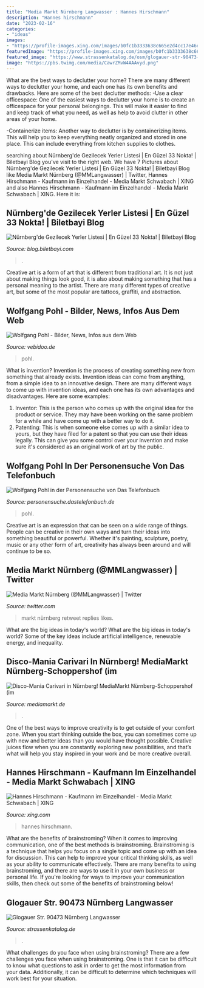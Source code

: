 ```yaml
---
title: "Media Markt Nürnberg Langwasser : Hannes Hirschmann"
description: "Hannes hirschmann"
date: "2023-02-16"
categories:
- "ideas"
images:
- "https://profile-images.xing.com/images/b0fc1b3333638c665e2d4cc17e46e541-1/hannes-hirschmann.1024x1024.jpg"
featuredImage: "https://profile-images.xing.com/images/b0fc1b3333638c665e2d4cc17e46e541-1/hannes-hirschmann.1024x1024.jpg"
featured_image: "https://www.strassenkatalog.de/osm/glogauer-str-90473-nuernberg-mittelfr-langwasser.png"
image: "https://pbs.twimg.com/media/CawrZMvW4AAAvyd.png"
---
```



What are the best ways to declutter your home?
There are many different ways to declutter your home, and each one has its own benefits and drawbacks. Here are some of the best declutter methods: 
-Use a clear officespace: One of the easiest ways to declutter your home is to create an officespace for your personal belongings. This will make it easier to find and keep track of what you need, as well as help to avoid clutter in other areas of your home. 

-Containerize items: Another way to declutter is by containerizing items. This will help you to keep everything neatly organized and stored in one place. This can include everything from kitchen supplies to clothes.

	

		
searching about Nürnberg&#039;de Gezilecek Yerler Listesi | En Güzel 33 Nokta! | Biletbayi Blog you've visit to the right web. We have 7 Pictures about Nürnberg&#039;de Gezilecek Yerler Listesi | En Güzel 33 Nokta! | Biletbayi Blog like Media Markt Nürnberg (@MMLangwasser) | Twitter, Hannes Hirschmann - Kaufmann im Einzelhandel - Media Markt Schwabach | XING and also Hannes Hirschmann - Kaufmann im Einzelhandel - Media Markt Schwabach | XING. Here it is:
		
    
## Nürnberg&#039;de Gezilecek Yerler Listesi | En Güzel 33 Nokta! | Biletbayi Blog

<img loading=lazy src="https://blog.biletbayi.com/wp-content/uploads/2020/05/franken-center-768x513.jpg" onerror="this.onerror=null;this.src='https://tse3.mm.bing.net/th?id=OIP.I13V79YlCT6NE20jAaSJSAHaE8&amp;pid=15.1';" alt="Nürnberg&#039;de Gezilecek Yerler Listesi | En Güzel 33 Nokta! | Biletbayi Blog">

_Source: blog.biletbayi.com_

>. 

	

Creative art is a form of art that is different from traditional art. It is not just about making things look good, it is also about making something that has a personal meaning to the artist. There are many different types of creative art, but some of the most popular are tattoos, graffiti, and abstraction.

    
## Wolfgang Pohl - Bilder, News, Infos Aus Dem Web

<img loading=lazy src="https://www.xing.com/image/8_8_0_16817ddb1_12780156_2/wolfgang-pohl-foto.256x256.jpg" onerror="this.onerror=null;this.src='https://tse3.mm.bing.net/th?id=OIP.lk9IqoMr1Tix6haKl6lWCgHaHa&amp;pid=15.1';" alt="Wolfgang Pohl - Bilder, News, Infos aus dem Web">

_Source: vebidoo.de_

>pohl. 

	

What is invention?
Invention is the process of creating something new from something that already exists. Invention ideas can come from anything, from a simple idea to an innovative design. There are many different ways to come up with invention ideas, and each one has its own advantages and disadvantages. Here are some examples: 
1. Inventor: This is the person who comes up with the original idea for the product or service. They may have been working on the same problem for a while and have come up with a better way to do it. 
2. Patenting: This is when someone else comes up with a similar idea to yours, but they have filed for a patent so that you can use their ideas legally. This can give you some control over your invention and make sure it's considered as an original work of art by the public. 

    
## Wolfgang Pohl In Der Personensuche Von Das Telefonbuch

<img loading=lazy src="https://profile-images.xing.com/images/3bde962047263b4ab90ffb99bc985d31-1/pohl-wolfgang.1024x1024.jpg" onerror="this.onerror=null;this.src='https://tse2.mm.bing.net/th?id=OIP.pibKdKnyR8sYvB7J5VoLTAHaHa&amp;pid=15.1';" alt="Wolfgang Pohl in der Personensuche von Das Telefonbuch">

_Source: personensuche.dastelefonbuch.de_

>pohl. 

	

Creative art is an expression that can be seen on a wide range of things. People can be creative in their own ways and turn their ideas into something beautiful or powerful. Whether it's painting, sculpture, poetry, music or any other form of art, creativity has always been around and will continue to be so.

    
## Media Markt Nürnberg (@MMLangwasser) | Twitter

<img loading=lazy src="https://pbs.twimg.com/media/CawrZMvW4AAAvyd.png" onerror="this.onerror=null;this.src='https://tse4.mm.bing.net/th?id=OIP.Kz-2iRG3xBOQFtCD3-p_AQHaKd&amp;pid=15.1';" alt="Media Markt Nürnberg (@MMLangwasser) | Twitter">

_Source: twitter.com_

>markt nürnberg retweet replies likes. 

	

What are the big ideas in today's world?
What are the big ideas in today's world? 
Some of the key ideas include artificial intelligence, renewable energy, and inequality.

    
## Disco-Mania Carivari In Nürnberg! MediaMarkt Nürnberg-Schoppershof (im

<img loading=lazy src="https://www.mediamarkt.de/markt/assets/cms/outlet/163/event/3998_disco-mania-carivari-in-nuernberg_detail_future_8829_large.jpg" onerror="this.onerror=null;this.src='https://tse1.mm.bing.net/th?id=OIP.p05c2I17e4_MZnlwQaNe-QHaDZ&amp;pid=15.1';" alt="Disco-Mania Carivari in Nürnberg! MediaMarkt Nürnberg-Schoppershof (im">

_Source: mediamarkt.de_

>. 

	

One of the best ways to improve creativity is to get outside of your comfort zone. When you start thinking outside the box, you can sometimes come up with new and better ideas than you would have thought possible. Creative juices flow when you are constantly exploring new possibilities, and that’s what will help you stay inspired in your work and be more creative overall.

    
## Hannes Hirschmann - Kaufmann Im Einzelhandel - Media Markt Schwabach | XING

<img loading=lazy src="https://profile-images.xing.com/images/b0fc1b3333638c665e2d4cc17e46e541-1/hannes-hirschmann.1024x1024.jpg" onerror="this.onerror=null;this.src='https://tse4.mm.bing.net/th?id=OIP.MM9pODbaekXIJB_w6XZaGwHaHa&amp;pid=15.1';" alt="Hannes Hirschmann - Kaufmann im Einzelhandel - Media Markt Schwabach | XING">

_Source: xing.com_

>hannes hirschmann. 

	

What are the benefits of brainstroming?
When it comes to improving communication, one of the best methods is brainstroming. Brainstroming is a technique that helps you focus on a single topic and come up with an idea for discussion. This can help to improve your critical thinking skills, as well as your ability to communicate effectively. There are many benefits to using brainstroming, and there are ways to use it in your own business or personal life. If you're looking for ways to improve your communication skills, then check out some of the benefits of brainstroming below!

    
## Glogauer Str. 90473 Nürnberg Langwasser

<img loading=lazy src="https://www.strassenkatalog.de/osm/glogauer-str-90473-nuernberg-mittelfr-langwasser.png" onerror="this.onerror=null;this.src='https://tse1.mm.bing.net/th?id=OIP.1E4CYD4WrLHZBVOt4fa26AAAAA&amp;pid=15.1';" alt="Glogauer Str. 90473 Nürnberg Langwasser">

_Source: strassenkatalog.de_

>. 

	

What challenges do you face when using brainstroming?
There are a few challenges you face when using brainstroming. One is that it can be difficult to know what questions to ask in order to get the most information from your data. Additionally, it can be difficult to determine which techniques will work best for your situation.

